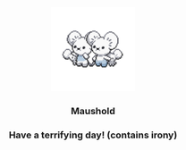 <p align="center">
    <img src="https://raw.githubusercontent.com/PokeAPI/sprites/master/sprites/pokemon/925.png" width="150" height="150">
</p>
<h3 align="center"> <b>Maushold</b></h3>
<h3 align="center">Have a terrifying day! (contains irony)</h3>
